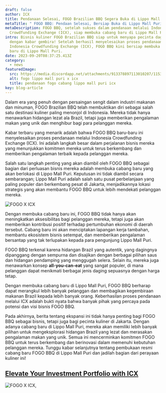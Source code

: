```yaml
---
draft: false
author: ICX
title: Pendanaan Selesai, FOGO Brazilian BBQ Segera Buka di Lippo Mall Puri
metaTitle: " FOGO BBQ: Pendaan Selesai, Bersiap Buka di Lippo Mall Puri"
metaDescription: FOGO BBQ, setelah sukses dalam pendanaan melalui Indonesia
  Crowdfunding Exchange (ICX), siap membuka cabang baru di Lippo Mall Puri.
intro: Bisnis kuliner FOGO Brazilian BBQ siap untuk menyapa pecinta daging
  dengan kabar gembira! Setelah berhasil menyelesaikan proses pendanaan melalui
  Indonesia Crowdfunding Exchange (ICX), FOGO BBQ kini bersiap membuka cabang
  baru di Lippo Mall Puri.
date: 2023-09-20T08:37:25.413Z
category:
  - news
featuredImage:
  src: https://media.discordapp.net/attachments/913378897113010207/1153969028566618164/ICX_banner-blog_5.png?width=981&height=655
  alt: fogo lippo mall puri x icx
  title: pendanaan fogo cabang lippo mall puri icx
key: blog-article
---
```

Dalam era yang penuh dengan persaingan sengit dalam industri makanan dan minuman, FOGO Brazilian BBQ telah membuktikan diri sebagai salah satu destinasi kuliner paling menonjol di Indonesia. Mereka tidak hanya menawarkan hidangan lezat ala Brazil, tetapi juga memberikan pengalaman makan yang unik dan menghibur bagi para pelanggan mereka.

Kabar terbaru yang menarik adalah bahwa FOGO BBQ baru-baru ini menyelesaikan proses pendanaan melalui Indonesia Crowdfunding Exchange (ICX). Ini adalah langkah besar dalam perjalanan bisnis mereka yang menunjukkan komitmen mereka untuk terus berkembang dan memberikan pengalaman terbaik kepada pelanggan mereka.

Salah satu langkah penting yang akan diambil oleh FOGO BBQ sebagai bagian dari perluasan bisnis mereka adalah membuka cabang baru yang akan berlokasi di Lippo Mall Puri. Keputusan ini tidak diambil secara sembarangan; Lippo Mall Puri adalah salah satu pusat perbelanjaan yang paling populer dan berkembang pesat di Jakarta, menjadikannya lokasi strategis yang akan membantu FOGO BBQ untuk lebih mendekati pelanggan mereka.

![FOGO X ICX](https://media.discordapp.net/attachments/913378897113010207/1153969027916509305/ICX_banner-blog_4.png?width=981&height=655 "FOGO LIPPO MALL PURI AT ICX")

Dengan membuka cabang baru ini, FOGO BBQ tidak hanya akan meningkatkan aksesibilitas bagi pelanggan mereka, tetapi juga akan memberikan kontribusi positif terhadap pertumbuhan ekonomi di daerah tersebut. Cabang baru ini akan menciptakan lapangan kerja tambahan, membantu ekosistem bisnis setempat, dan memberikan pengalaman bersantap yang tak terlupakan kepada para pengunjung Lippo Mall Puri.

FOGO BBQ terkenal karena hidangan Brazil yang autentik, yang dagingnya dipanggang dengan sempurna dan disajikan dengan berbagai pilihan saus dan hidangan pendamping yang menggugah selera. Selain itu, mereka juga menawarkan konsep **all-you-can-eat** yang sangat populer, di mana pelanggan dapat menikmati berbagai jenis daging sepuasnya dengan harga tetap.

Dengan membuka cabang baru di Lippo Mall Puri, FOGO BBQ berharap dapat merangkul lebih banyak pelanggan dan membagikan kegembiraan makanan Brazil kepada lebih banyak orang. Keberhasilan proses pendanaan melalui ICX adalah bukti nyata bahwa banyak pihak yang percaya pada potensi dan visi bisnis FOGO BBQ.

Pada akhirnya, berita tentang ekspansi ini tidak hanya penting bagi FOGO BBQ sebagai bisnis, tetapi juga bagi pecinta kuliner di Jakarta. Dengan adanya cabang baru di Lippo Mall Puri, mereka akan memiliki lebih banyak pilihan untuk mengeksplorasi hidangan Brazil yang lezat dan merasakan pengalaman makan yang unik. Semua ini mencerminkan komitmen FOGO BBQ untuk terus berkembang dan berinovasi dalam memenuhi kebutuhan pelanggan mereka. Tunggu kabar selanjutnya tentang pembukaan resmi cabang baru FOGO BBQ di Lippo Mall Puri dan jadilah bagian dari perayaan kuliner ini!

## **[Elevate Your Investment Portfolio with ICX](https://icx.id/)**

![FOGO X ICX,](https://media.discordapp.net/attachments/913378897113010207/1153901258588049469/ICX_banner-blog_1.png?width=981&height=655 "ICX FOGO")